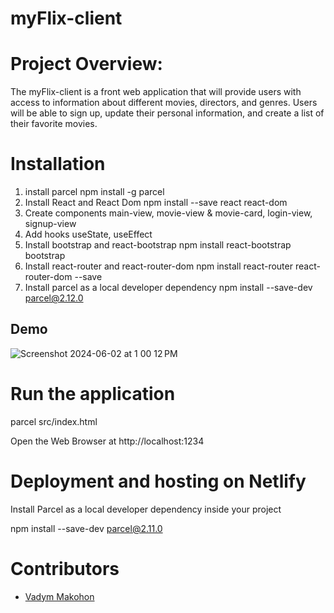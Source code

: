 # myFlix-client

# Project Overview:

The myFlix-client is a front web application that will provide users with access to information about different movies, directors, and genres. Users will be able to sign up, update their personal information, and create a list of their favorite movies.

# Installation

1. install parcel npm install -g parcel
2. Install React and React Dom npm install --save react react-dom
3. Create components main-view, movie-view & movie-card, login-view, signup-view
4. Add hooks useState, useEffect
5. Install bootstrap and react-bootstrap  npm install react-bootstrap bootstrap
6. Install react-router and react-router-dom npm install react-router react-router-dom --save
7. Install parcel as a local developer dependency npm install --save-dev parcel@2.12.0

## Demo
![Screenshot 2024-06-02 at 1 00 12 PM](https://github.com/VadymMakohon/myFlix-client/assets/138728243/1e3d8acf-0469-4a0c-8074-94f88e064460)
# Run the application

parcel src/index.html

Open the Web Browser at http://localhost:1234

# Deployment and hosting on Netlify

Install Parcel as a local developer dependency inside your project

npm install --save-dev  parcel@2.11.0

# Contributors

- [Vadym Makohon](https://github.com/VadymMakohon)
